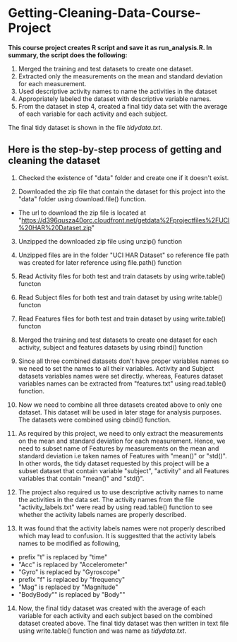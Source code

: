 # Getting-Cleaning-Data-Course-Project

**This course project creates R script and save it as run_analysis.R. In summary, the script does the following:**
 
1. Merged the training and test datasets to create one dataset.
2. Extracted only the measurements on the mean and standard deviation for each measurement. 
3. Used descriptive activity names to name the activities in the dataset
4. Appropriately labeled the dataset with descriptive variable names. 
5. From the dataset in step 4, created a final tidy data set with the average of each variable for each activity and each subject.

The final tidy dataset is shown in the file *tidydata.txt*.


## **Here is the step-by-step process of getting and cleaning the dataset**

1. Checked the existence of "data" folder and create one if it doesn't exist.

2. Downloaded the zip file that contain the dataset for this project into the "data" folder using download.file() function. 
+ The url to download the zip file is located at  "https://d396qusza40orc.cloudfront.net/getdata%2Fprojectfiles%2FUCI%20HAR%20Dataset.zip"

3. Unzipped the downloaded zip file using unzip() function

4. Unzipped files are in the folder "UCI HAR Dataset" so reference file path was created for later reference using file.path() function

5. Read Activity files for both test and train datasets by using write.table() functon

6. Read Subject files for both test and train dataset by using write.table() functon 
7. Read Features files for both test and train dataset by using write.table() functon

8. Merged the training and test datasets to create one dataset for each activity, subject and features datasets by using rbind() function

9. Since all three combined datasets don't have proper variables names so we need to set the names to all their variables. Activity and Subject datasets variables names were set directly. whereas, Features dataset variables names can be extracted from "features.txt" using read.table() function.

10. Now we need to combine all three datasets created above to only one dataset. This dataset will be used in later stage for analysis purposes. The datasets were combined using cbind() function.

11. As required by this project, we need to only extract the measurements on the mean and standard deviation for each measurement. Hence, we need to subset name of Features by measurements on the mean and standard deviation i.e taken names of Features with "mean()" or "std()". In other words, the tidy dataset requested by this project will be a subset dataset that contain variable "subject", "activity" and all Features variables that contain "mean()" and "std()".

12. The project also required us to use descriptive activity names to name the activities in the data set. The activity names from the file "activity_labels.txt" were read by using read.table() function to see whether the activity labels names are properly described.

13. It was found that the activity labels names were not properly described which may lead to confusion. It is suggestted that the activity labels names to be modified as following,

+ prefix "t" is replaced by "time"
+ "Acc" is replaced by "Accelerometer"
+ "Gyro" is replaced by "Gyroscope"
+ prefix "f" is replaced by "frequency"
+ "Mag" is replaced by "Magnitude"
+ "BodyBody"" is replaced by "Body""


14. Now, the final tidy dataset was created with the average of each variable for each activity and each subject based on the combined dataset created above. The final tidy dataset was then written in text file using write.table() function and was name as *tidydata.txt*.

